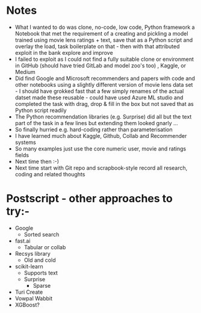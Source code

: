 # Notes
* What I wanted to do was clone,  no-code, low code, Python framework a Notebook that met the requirement of a creating and pickling a model trained using movie lens ratings + text, save that as a Python script and overlay the load, task boilerplate on that - then with that attributed exploit in the bank  explore and improve
* I failed to exploit as I could not find a fully suitable clone or environment in GitHub (should have tried GitLab and model zoo's too) , Kaggle, or Medium 
* Did find Google and Microsoft recommenders and papers with code and other notebooks using a slightly different version of movie lens data set - I should have grokked fast that a few simply renames of the actual datset made these reusable - could have used Azure ML studio and completed the task with drag, drop & fill in the box but not saved that as Python script readily
* The Python recommendation libraries (e.g. Surprise) did all but the text part of the task in a few lines but extending them looked gnarly …
* So finally hurried e.g. hard-coding rather than parameterisation
* I have learned much about Kaggle, Github, Collab and Recommender systems
* So many examples just use the core numeric user, movie and ratings fields
* Next time then :-)
* Next time start with Git repo and scrapbook-style record all research, coding and related thoughts  

# Postscript - other approaches to try:-
* Google
  * Sorted search
* fast.ai
  * Tabular or collab
* Recsys library
  * Old and cold  
* scikit-learn
  * Supports text
  * Surprise
    * Sparse
* Turi Create
* Vowpal Wabbit 
* XGBoost?
